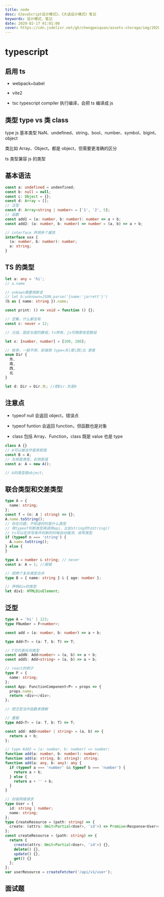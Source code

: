 ```yaml
---
title: node
desc: 《JavaScript设计模式》、《大话设计模式》笔记
keywords: 设计模式、笔记
date: 2020-02-17 01:01:00
cover: https://cdn.jsdelivr.net/gh/chengpeiquan/assets-storage/img/2020/02/1.jpg
---
```


# typescript

## 启用 ts

- webpack+babel

- vite2

- tsc typescript compiler 执行编译，会把 ts 编译成 js

## 类型 type vs 类 class

type js 基本类型 NaN、undefined、string、bool、number、symbol、bigint、object

类比如 Array、Object，都是 object，但需要更准确的区分

ts 类型兼容 js 的类型

## 基本语法

```ts
const a: undefined = undenfined;
const b: null = null;
const c: Object = {};
const d: Array = [];
// 泛型
const d: Array<string | number> = ['1', '2', 5];
// 函数
const add1 = (a: number, b: number): number => a + b;
const add2: (a: number, b: number) => number = (a, b) => a + b;

// interface 声明多个属性
interface xxx {
  (a: number, b: number): number;
  a: string;
}
```

## TS 的类型

```ts
let a: any = 'hi';
// a.name

// unkown需要用断言
// let b:unknown=JSON.parse('{name:'jarrett'}')
(b as { name: string }).name;

const print: () => void = function () {};

// 空集，什么都没有
const c: never = 12;

// 元组，固定长度的数组，ts特有，js可随意改变数组

let x: [number, number] = [100, 200];

// 枚举，一般不用，前端用 type=东|南|西|北 更香
enum Dir {
  东,
  南,
  西,
  北
}

let d: Dir = Dir.东; //即Dir.东是0
```

## 注意点

- typeof null 会返回 object，错误点

- typeof funtion 会返回 function，但函数也是对象

- class 包括 Array、Function，class 既是 value 也是 type

```ts
class A {}
// A可以被当作值来赋值
const B = A;
// 左侧是类型，右侧是值
const a: A = new A();

// A的类型是object;
```

## 联合类型和交差类型

```ts
type A = {
  name: string;
};
const f = (n: A | string) => {};
A.name.toString();
// 存在问题，不知道何时是什么类型
// 用typeof判断类型再调用api，比如string的toString()
// ts可以在你写条件判断的时候自动推测、收窄类型
if (typeof n === 'string') {
  A.name.toString();
} else {
}
```

```ts
type A = number & string; // never
const a: A = 1; //报错

// 把两个复杂类型合并
type B = { name: string } & { age: number };

// 声明div的类型
let div1: HTMLDivElement;
```

## 泛型

```ts
type A = 'hi' | 123;
type FNumber = F<number>;

const add = (a: number, b: number) => a + b;

type Add<T> = (a: T, b: T) => T;

// T可代表任何类型
const addN: Add<number> = (a, b) => a + b;
const addS: Add<string> = (a, b) => a + b;
```

```ts
// react的例子
type P = {
  name: string;
};
const App: FunctionComponent<P> = props => {
  props.name;
  return <div></div>;
};

// 把泛型当作函数来理解
```

```ts
// 重载
type Add<T> = (a: T, b: T) => T;

const add: Add<number | string> = (a, b) => {
  return a + b;
};

// type Add2 = (a: number, b: number) => number;
function add(a: number, b: number): number;
function add(a: string, b: string): string;
function add(a: any, b: any): any {
  if (typeof a === 'number' && typeof b === 'number') {
    return a + b;
  } else {
    return a + '' + b;
  }
}
```

```ts
// 封装网络请求
type User = {
  id: string | number;
  name: string;
};
type CreateResource = (path: string) => {
  create: (attrs: Omit<Partial<User>, 'id'>) => Promise<Response<User>>;
};
const createResource = (path: string) => {
  return {
    create(attrs: Omit<Partial<User>, 'id'>) {},
    delete() {},
    update() {},
    get() {}
  };
};
var userResource = createFetcher('/api/v1/user');
```

## 面试题

<!--@include: ./FQA.md-->
